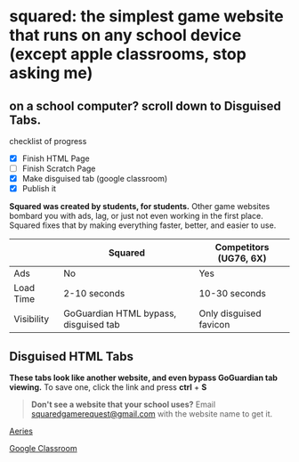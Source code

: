 # squared: the simplest game website that runs on any school device (except apple classrooms, stop asking me)
## on a school computer? scroll down to Disguised Tabs.

checklist of progress
 - [X] Finish HTML Page
 - [ ] Finish Scratch Page
 - [X] Make disguised tab (google classroom)
 - [X] Publish it

**Squared was created by students, for students.**
Other game websites bombard you with ads, lag, or just not even working in the first place.
Squared fixes that by making everything faster, better, and easier to use.

| |Squared|Competitors (UG76, 6X)|
|----------------|-------------------------------|-----------------------------|
|Ads|No|Yes|
|Load Time|2-10 seconds|10-30 seconds|
|Visibility|GoGuardian HTML bypass, disguised tab|Only disguised favicon|

## Disguised HTML Tabs
**These tabs look like another website, and even bypass GoGuardian tab viewing.**
To save one, click the link and press **ctrl** + **S**

> **Don't see a website that your school uses?** Email squaredgamerequest@gmail.com with the website name to get it.

[Aeries](https://raw.githubusercontent.com/huskey404/squared/main/downloads/aeries.html)

[Google Classroom](https://raw.githubusercontent.com/huskey404/squared/main/downloads/googleclassroom.html)
